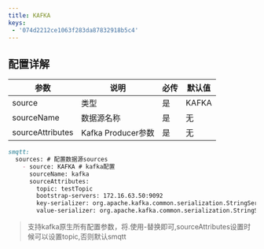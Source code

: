 ```yaml
---
title: KAFKA
keys:
 - '074d2212ce1063f283da87832918b5c4'
---
```


## 配置详解

|  参数   | 说明 | 必传  |默认值  |
|  ----  |--|----  |----  |
| source  | 类型 |是 |KAFKA  |
| sourceName| 数据源名称 | 是|无  |
| sourceAttributes| Kafka Producer参数 | 是|无  |

```markdown
smqtt:
  sources: # 配置数据源sources
    - source: KAFKA # kafka配置
      sourceName: kafka
      sourceAttributes:
        topic: testTopic
        bootstrap-servers: 172.16.63.50:9092
        key-serializer: org.apache.kafka.common.serialization.StringSerializer
        value-serializer: org.apache.kafka.common.serialization.StringSerializer
```

> 支持kafka原生所有配置参数，将.使用-替换即可,sourceAttributes设置时候可以设置topic,否则默认smqtt
